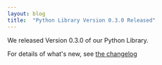 ```yaml
---
layout: blog
title:  "Python Library Version 0.3.0 Released"
---
```


We released Version 0.3.0 of our Python Library.

For details of what's new, see [the changelog](https://github.com/DataTig/DataTig/blob/main/CHANGELOG.md#030---2022-02-26)

